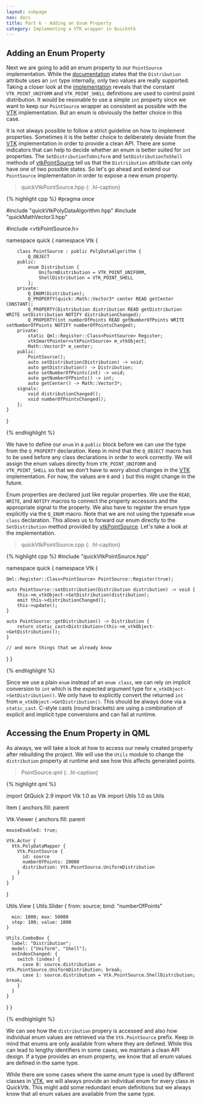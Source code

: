 ```yaml
---
layout: subpage
nav: docs
title: Part 6 - Adding an Enum Property
category: Implementing a VTK wrapper in QuickVtk
---
```


## Adding an Enum Property
Next we are going to add an enum property to our `PointSource` implementation. While the  [documentation](https://vtk.org/doc/nightly/html/classvtkPointSource.html) states that the `Distribution` attribute uses an `int` type internally, only two values are really supported. Taking a closer look at the [implementation](https://vtk.org/doc/nightly/html/vtkPointSource_8h_source.html) reveals that the constant `VTK_POINT_UNIFORM` and `VTK_POINT_SHELL` definitions are used to control point distribution. It would be resonable to use a simple `int` property since we want to keep our `PointSource` wrapper as consistent as possible with the [VTK](https://vtk.org/) implementation. But an enum is obviously the better choice in this case.

It is not always possible to follow a strict guideline on how to implement properties. Sometimes it is the better choice to deliberately deviate from the [VTK](https://vtk.org/) implementation in order to provide a clean API. There are some indicators that can help to decide whether an enum is better suited for `int` properties. The `SetDistributionToUniform` and `SetDistributionToShell` methods of [vtkPointSource](https://vtk.org/doc/nightly/html/classvtkPointSource.html) tell us that the `Distriibution` attribute can only have one of two possible states. So let's go ahead and extend our `PointSource` implementation in order to expose a new enum property.

>quickVtkPointSource.hpp
{: .hl-caption}

{% highlight cpp %}
#pragma once

#include "quickVtkPolyDataAlgorithm.hpp"
#include "quickMathVector3.hpp"

#include <vtkPointSource.h>

namespace quick {
    namespace Vtk {

        class PointSource : public PolyDataAlgorithm {
            Q_OBJECT
        public:
            enum Distribution {
                UniformDistribution = VTK_POINT_UNIFORM,
                ShellDistribution = VTK_POINT_SHELL
            };
        private:
            Q_ENUM(Distribution);
            Q_PROPERTY(quick::Math::Vector3* center READ getCenter CONSTANT);
            Q_PROPERTY(Distribution distribution READ getDistribution WRITE setDistribution NOTIFY distributionChanged);
            Q_PROPERTY(int numberOfPoints READ getNumberOfPoints WRITE setNumberOfPoints NOTIFY numberOfPointsChanged);
        private:
            static Qml::Register::Class<PointSource> Register;
            vtkSmartPointer<vtkPointSource> m_vtkObject;
            Math::Vector3* m_center;
        public:
            PointSource();
            auto setDistribution(Distribution) -> void;
            auto getDistribution() -> Distribution;
            auto setNumberOfPoints(int) -> void;
            auto getNumberOfPoints() -> int;
            auto getCenter() -> Math::Vector3*;
        signals:
            void distributionChanged();
            void numberOfPointsChanged();
        };
    }
}

{% endhighlight %}

We have to define our `enum` in a `public` block before we can use the type from the `Q_PROPERTY` declaration. Keep in mind that the `Q_OBJECT` macro has to be used before any class declarations in order to work correctly. We will assign the enum values directly from `VTK_POINT_UNIFORM` and `VTK_POINT_SHELL` so that we don't have to worry about changes in the [VTK](https://vtk.org/) implementation. For now, the values are `0` and `1` but this might change in the future.

Enum properties are declared just like regular properties. We use the `READ`, `WRITE`, and `NOTIFY` macros to connect the property accessors and the appropriate signal to the property. We also have to register the enum type explicitly via the `Q_ENUM` macro. Note that we are not using the typesafe `enum class` declaration. This allows us to forward our enum directly to the `SetDistribution` method provided by [vtkPointSource](https://vtk.org/doc/nightly/html/classvtkPointSource.html). Let's take a look at the implementation.

>quickVtkPointSource.cpp
{: .hl-caption}

{% highlight cpp %}
#include "quickVtkPointSource.hpp"

namespace quick {
  namespace Vtk {

    Qml::Register::Class<PointSource> PointSource::Register(true);

    auto PointSource::setDistribution(Distribution distribution) -> void {
        this->m_vtkObject->SetDistribution(distribution);
        emit this->distributionChanged();
        this->update();
    }

    auto PointSource::getDistribution() -> Distribution {
        return static_cast<Distribution>(this->m_vtkObject->GetDistribution());
    }

    // and more things that we already know
  }
}

{% endhighlight %}

Since we use a plain `enum` instead of an `enum class`, we can rely on  implicit conversion to `int` which is the expected argument type for `m_vtkObject->SetDistribution()`. We only have to explicitly convert the returned `int` from `m_vtkObject->GetDistribution()`. This should be always done via a `static_cast`. C-style casts (round brackets) are using a combination of explicit and implicit type conversions and can fail at runtime.

## Accessing the Enum Property in QML
As always, we will take a look at how to access our newly created property after rebuilding the project. We will use the `Utils` module to change the `distribution` property at runtime and see how this affects generated points.

>PointSource.qml
{: .hl-caption}

{% highlight qml %}

import QtQuick 2.9
import Vtk 1.0 as Vtk
import Utils 1.0 as Utils

Item {
  anchors.fill: parent

  Vtk.Viewer {
    anchors.fill: parent

    mouseEnabled: true;

    Vtk.Actor {
      Vtk.PolyDataMapper {
        Vtk.PointSource {
          id: source
          numberOfPoints: 20000
          distribution: Vtk.PointSource.UniformDistribution
        }
      }
    }
  }

  Utils.View {
    Utils.Slider {
      from: source;  bind: "numberOfPoints"

      min: 1000; max: 50000
      step: 100; value: 1000
    }

    Utils.ComboBox {
      label: "Distribution";
      model: ["Uniform", "Shell"];
      onIndexChanged: {
        switch (index) {
          case 0: source.distribution = Vtk.PointSource.UniformDistribution; break;
          case 1: source.distribution = Vtk.PointSource.ShellDistribution; break;
        }
      }
    }
  }
}

{% endhighlight %}

We can see how the `distribution` propery is accessed and also how individual enum values are retrieved via the `Vtk.PointSource` prefix. Keep in mind that enums are only available from where they are defined. While this can lead to lengthy identifiers in some cases, we maintain a clean API design. If a type provides an enum property, we know that all enum values are defined in the same type.

While there are some cases where the same enum type is used by different classes in [VTK](https://vtk.org/), we will always provide an individual enum for every class in QuickVtk. This might add some redundant enum definitions but we always know that all enum values are available from the same type.

